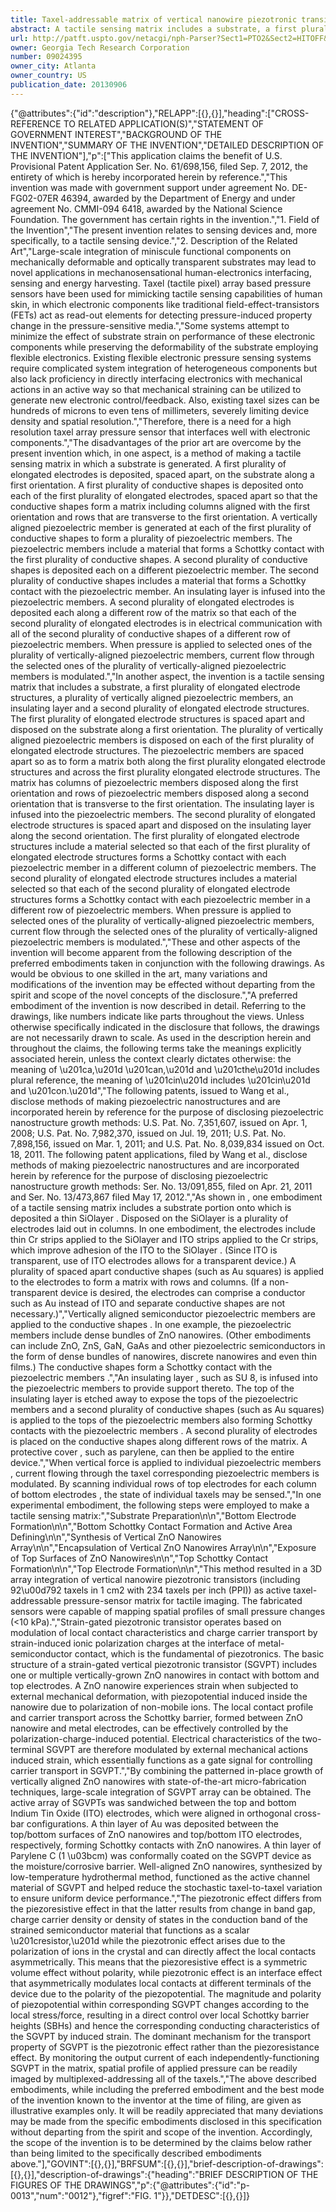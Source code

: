 ```yaml
---
title: Taxel-addressable matrix of vertical nanowire piezotronic transistors
abstract: A tactile sensing matrix includes a substrate, a first plurality of elongated electrode structures, a plurality of vertically aligned piezoelectric members, an insulating layer infused into the piezoelectric members and a second plurality of elongated electrode structures. The first plurality of elongated electrode structures is disposed on the substrate along a first orientation. The vertically aligned piezoelectric members is disposed on the first plurality of elongated electrode structures and form a matrix having columns of piezoelectric members disposed along the first orientation and rows of piezoelectric members disposed along a second orientation that is transverse to the first orientation. The second plurality of elongated electrode structures is disposed on the insulating layer along the second orientation. The elongated electrode structures form a Schottky contact with the piezoelectric members. When pressure is applied to the piezoelectric members, current flow therethrough is modulated.
url: http://patft.uspto.gov/netacgi/nph-Parser?Sect1=PTO2&Sect2=HITOFF&p=1&u=%2Fnetahtml%2FPTO%2Fsearch-adv.htm&r=1&f=G&l=50&d=PALL&S1=09024395&OS=09024395&RS=09024395
owner: Georgia Tech Research Corporation
number: 09024395
owner_city: Atlanta
owner_country: US
publication_date: 20130906
---
```


{"@attributes":{"id":"description"},"RELAPP":[{},{}],"heading":["CROSS-REFERENCE TO RELATED APPLICATION(S)","STATEMENT OF GOVERNMENT INTEREST","BACKGROUND OF THE INVENTION","SUMMARY OF THE INVENTION","DETAILED DESCRIPTION OF THE INVENTION"],"p":["This application claims the benefit of U.S. Provisional Patent Application Ser. No. 61\/698,156, filed Sep. 7, 2012, the entirety of which is hereby incorporated herein by reference.","This invention was made with government support under agreement No. DE-FG02-07ER 46394, awarded by the Department of Energy and under agreement No. CMMI-094 6418, awarded by the National Science Foundation. The government has certain rights in the invention.","1. Field of the Invention","The present invention relates to sensing devices and, more specifically, to a tactile sensing device.","2. Description of the Related Art","Large-scale integration of miniscule functional components on mechanically deformable and optically transparent substrates may lead to novel applications in mechanosensational human-electronics interfacing, sensing and energy harvesting. Taxel (tactile pixel) array based pressure sensors have been used for mimicking tactile sensing capabilities of human skin, in which electronic components like traditional field-effect-transistors (FETs) act as read-out elements for detecting pressure-induced property change in the pressure-sensitive media.","Some systems attempt to minimize the effect of substrate strain on performance of these electronic components while preserving the deformability of the substrate employing flexible electronics. Existing flexible electronic pressure sensing systems require complicated system integration of heterogeneous components but also lack proficiency in directly interfacing electronics with mechanical actions in an active way so that mechanical straining can be utilized to generate new electronic control\/feedback. Also, existing taxel sizes can be hundreds of microns to even tens of millimeters, severely limiting device density and spatial resolution.","Therefore, there is a need for a high resolution taxel array pressure sensor that interfaces well with electronic components.","The disadvantages of the prior art are overcome by the present invention which, in one aspect, is a method of making a tactile sensing matrix in which a substrate is generated. A first plurality of elongated electrodes is deposited, spaced apart, on the substrate along a first orientation. A first plurality of conductive shapes is deposited onto each of the first plurality of elongated electrodes, spaced apart so that the conductive shapes form a matrix including columns aligned with the first orientation and rows that are transverse to the first orientation. A vertically aligned piezoelectric member is generated at each of the first plurality of conductive shapes to form a plurality of piezoelectric members. The piezoelectric members include a material that forms a Schottky contact with the first plurality of conductive shapes. A second plurality of conductive shapes is deposited each on a different piezoelectric member. The second plurality of conductive shapes includes a material that forms a Schottky contact with the piezoelectric member. An insulating layer is infused into the piezoelectric members. A second plurality of elongated electrodes is deposited each along a different row of the matrix so that each of the second plurality of elongated electrodes is in electrical communication with all of the second plurality of conductive shapes of a different row of piezoelectric members. When pressure is applied to selected ones of the plurality of vertically-aligned piezoelectric members, current flow through the selected ones of the plurality of vertically-aligned piezoelectric members is modulated.","In another aspect, the invention is a tactile sensing matrix that includes a substrate, a first plurality of elongated electrode structures, a plurality of vertically aligned piezoelectric members, an insulating layer and a second plurality of elongated electrode structures. The first plurality of elongated electrode structures is spaced apart and disposed on the substrate along a first orientation. The plurality of vertically aligned piezoelectric members is disposed on each of the first plurality of elongated electrode structures. The piezoelectric members are spaced apart so as to form a matrix both along the first plurality elongated electrode structures and across the first plurality elongated electrode structures. The matrix has columns of piezoelectric members disposed along the first orientation and rows of piezoelectric members disposed along a second orientation that is transverse to the first orientation. The insulating layer is infused into the piezoelectric members. The second plurality of elongated electrode structures is spaced apart and disposed on the insulating layer along the second orientation. The first plurality of elongated electrode structures include a material selected so that each of the first plurality of elongated electrode structures forms a Schottky contact with each piezoelectric member in a different column of piezoelectric members. The second plurality of elongated electrode structures includes a material selected so that each of the second plurality of elongated electrode structures forms a Schottky contact with each piezoelectric member in a different row of piezoelectric members. When pressure is applied to selected ones of the plurality of vertically-aligned piezoelectric members, current flow through the selected ones of the plurality of vertically-aligned piezoelectric members is modulated.","These and other aspects of the invention will become apparent from the following description of the preferred embodiments taken in conjunction with the following drawings. As would be obvious to one skilled in the art, many variations and modifications of the invention may be effected without departing from the spirit and scope of the novel concepts of the disclosure.","A preferred embodiment of the invention is now described in detail. Referring to the drawings, like numbers indicate like parts throughout the views. Unless otherwise specifically indicated in the disclosure that follows, the drawings are not necessarily drawn to scale. As used in the description herein and throughout the claims, the following terms take the meanings explicitly associated herein, unless the context clearly dictates otherwise: the meaning of \u201ca,\u201d \u201can,\u201d and \u201cthe\u201d includes plural reference, the meaning of \u201cin\u201d includes \u201cin\u201d and \u201con.\u201d","The following patents, issued to Wang et al., disclose methods of making piezoelectric nanostructures and are incorporated herein by reference for the purpose of disclosing piezoelectric nanostructure growth methods: U.S. Pat. No. 7,351,607, issued on Apr. 1, 2008; U.S. Pat. No. 7,982,370, issued on Jul. 19, 2011; U.S. Pat. No. 7,898,156, issued on Mar. 1, 2011; and U.S. Pat. No. 8,039,834 issued on Oct. 18, 2011. The following patent applications, filed by Wang et al., disclose methods of making piezoelectric nanostructures and are incorporated herein by reference for the purpose of disclosing piezoelectric nanostructure growth methods: Ser. No. 13\/091,855, filed on Apr. 21, 2011 and Ser. No. 13\/473,867 filed May 17, 2012.","As shown in , one embodiment of a tactile sensing matrix  includes a substrate portion  onto which is deposited a thin SiOlayer . Disposed on the SiOlayer  is a plurality of electrodes  laid out in columns. In one embodiment, the electrodes  include thin Cr strips applied to the SiOlayer  and ITO strips applied to the Cr strips, which improve adhesion of the ITO to the SiOlayer . (Since ITO is transparent, use of ITO electrodes allows for a transparent device.) A plurality of spaced apart conductive shapes  (such as Au squares) is applied to the electrodes  to form a matrix with rows and columns. (If a non-transparent device is desired, the electrodes can comprise a conductor such as Au instead of ITO and separate conductive shapes are not necessary.)","Vertically aligned semiconductor piezoelectric members  are applied to the conductive shapes . In one example, the piezoelectric members  include dense bundles of ZnO nanowires. (Other embodiments can include ZnO, ZnS, GaN, GaAs and other piezoelectric semiconductors in the form of dense bundles of nanowires, discrete nanowires and even thin films.) The conductive shapes  form a Schottky contact with the piezoelectric members .","An insulating layer , such as SU 8, is infused into the piezoelectric members  to provide support thereto. The top of the insulating layer  is etched away to expose the tops of the piezoelectric members  and a second plurality of conductive shapes  (such as Au squares) is applied to the tops of the piezoelectric members  also forming Schottky contacts with the piezoelectric members . A second plurality of electrodes  is placed on the conductive shapes  along different rows of the matrix. A protective cover , such as parylene, can then be applied to the entire device.","When vertical force is applied to individual piezoelectric members , current flowing through the taxel corresponding piezoelectric members  is modulated. By scanning individual rows of top electrodes  for each column of bottom electrodes , the state of individual taxels may be sensed.","In one experimental embodiment, the following steps were employed to make a tactile sensing matrix:","Substrate Preparation\n\n","Bottom Electrode Formation\n\n","Bottom Schottky Contact Formation and Active Area Defining\n\n","Synthesis of Vertical ZnO Nanowires Array\n\n","Encapsulation of Vertical ZnO Nanowires Array\n\n","Exposure of Top Surfaces of ZnO Nanowires\n\n","Top Schottky Contact Formation\n\n","Top Electrode Formation\n\n","This method resulted in a 3D array integration of vertical nanowire piezotronic transistors (including 92\u00d792 taxels in 1 cm2 with 234 taxels per inch (PPI)) as active taxel-addressable pressure-sensor matrix for tactile imaging. The fabricated sensors were capable of mapping spatial profiles of small pressure changes (<10 kPa).","Strain-gated piezotronic transistor operates based on modulation of local contact characteristics and charge carrier transport by strain-induced ionic polarization charges at the interface of metal-semiconductor contact, which is the fundamental of piezotronics. The basic structure of a strain-gated vertical piezotronic transistor (SGVPT) includes one or multiple vertically-grown ZnO nanowires in contact with bottom and top electrodes. A ZnO nanowire experiences strain when subjected to external mechanical deformation, with piezopotential induced inside the nanowire due to polarization of non-mobile ions. The local contact profile and carrier transport across the Schottky barrier, formed between ZnO nanowire and metal electrodes, can be effectively controlled by the polarization-charge-induced potential. Electrical characteristics of the two-terminal SGVPT are therefore modulated by external mechanical actions induced strain, which essentially functions as a gate signal for controlling carrier transport in SGVPT.","By combining the patterned in-place growth of vertically aligned ZnO nanowires with state-of-the-art micro-fabrication techniques, large-scale integration of SGVPT array can be obtained. The active array of SGVPTs was sandwiched between the top and bottom Indium Tin Oxide (ITO) electrodes, which were aligned in orthogonal cross-bar configurations. A thin layer of Au was deposited between the top\/bottom surfaces of ZnO nanowires and top\/bottom ITO electrodes, respectively, forming Schottky contacts with ZnO nanowires. A thin layer of Parylene C (1 \u03bcm) was conformally coated on the SGVPT device as the moisture\/corrosive barrier. Well-aligned ZnO nanowires, synthesized by low-temperature hydrothermal method, functioned as the active channel material of SGVPT and helped reduce the stochastic taxel-to-taxel variation to ensure uniform device performance.","The piezotronic effect differs from the piezoresistive effect in that the latter results from change in band gap, charge carrier density or density of states in the conduction band of the strained semiconductor material that functions as a scalar \u201cresistor,\u201d while the piezotronic effect arises due to the polarization of ions in the crystal and can directly affect the local contacts asymmetrically. This means that the piezoresistive effect is a symmetric volume effect without polarity, while piezotronic effect is an interface effect that asymmetrically modulates local contacts at different terminals of the device due to the polarity of the piezopotential. The magnitude and polarity of piezopotential within corresponding SGVPT changes according to the local stress\/force, resulting in a direct control over local Schottky barrier heights (SBHs) and hence the corresponding conducting characteristics of the SGVPT by induced strain. The dominant mechanism for the transport property of SGVPT is the piezotronic effect rather than the piezoresistance effect. By monitoring the output current of each independently-functioning SGVPT in the matrix, spatial profile of applied pressure can be readily imaged by multiplexed-addressing all of the taxels.","The above described embodiments, while including the preferred embodiment and the best mode of the invention known to the inventor at the time of filing, are given as illustrative examples only. It will be readily appreciated that many deviations may be made from the specific embodiments disclosed in this specification without departing from the spirit and scope of the invention. Accordingly, the scope of the invention is to be determined by the claims below rather than being limited to the specifically described embodiments above."],"GOVINT":[{},{}],"BRFSUM":[{},{}],"brief-description-of-drawings":[{},{}],"description-of-drawings":{"heading":"BRIEF DESCRIPTION OF THE FIGURES OF THE DRAWINGS","p":{"@attributes":{"id":"p-0013","num":"0012"},"figref":"FIG. 1"}},"DETDESC":[{},{}]}
